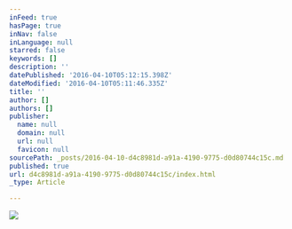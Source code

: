 ```yaml
---
inFeed: true
hasPage: true
inNav: false
inLanguage: null
starred: false
keywords: []
description: ''
datePublished: '2016-04-10T05:12:15.398Z'
dateModified: '2016-04-10T05:11:46.335Z'
title: ''
author: []
authors: []
publisher:
  name: null
  domain: null
  url: null
  favicon: null
sourcePath: _posts/2016-04-10-d4c8981d-a91a-4190-9775-d0d80744c15c.md
published: true
url: d4c8981d-a91a-4190-9775-d0d80744c15c/index.html
_type: Article

---
```

![](https://the-grid-user-content.s3-us-west-2.amazonaws.com/9e098da8-61b5-43d8-98ee-27721f7beb54.jpg)